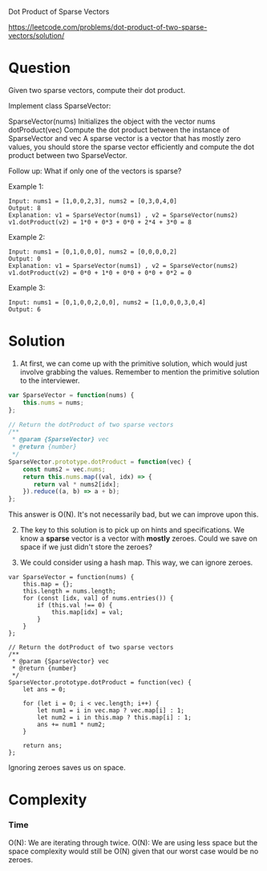 Dot Product of Sparse Vectors

https://leetcode.com/problems/dot-product-of-two-sparse-vectors/solution/

# Question

Given two sparse vectors, compute their dot product.

Implement class SparseVector:

SparseVector(nums) Initializes the object with the vector nums
dotProduct(vec) Compute the dot product between the instance of SparseVector and vec
A sparse vector is a vector that has mostly zero values, you should store the sparse vector efficiently and compute the dot product between two SparseVector.

Follow up: What if only one of the vectors is sparse?


Example 1:

```
Input: nums1 = [1,0,0,2,3], nums2 = [0,3,0,4,0]
Output: 8
Explanation: v1 = SparseVector(nums1) , v2 = SparseVector(nums2)
v1.dotProduct(v2) = 1*0 + 0*3 + 0*0 + 2*4 + 3*0 = 8
```

Example 2:

```
Input: nums1 = [0,1,0,0,0], nums2 = [0,0,0,0,2]
Output: 0
Explanation: v1 = SparseVector(nums1) , v2 = SparseVector(nums2)
v1.dotProduct(v2) = 0*0 + 1*0 + 0*0 + 0*0 + 0*2 = 0
```

Example 3:

```
Input: nums1 = [0,1,0,0,2,0,0], nums2 = [1,0,0,0,3,0,4]
Output: 6
```

# Solution
1. At first, we can come up with the primitive solution, which would just involve grabbing the values. Remember to mention the primitive solution to the interviewer.

```javascript
var SparseVector = function(nums) {
    this.nums = nums;
};

// Return the dotProduct of two sparse vectors
/**
 * @param {SparseVector} vec
 * @return {number}
 */
SparseVector.prototype.dotProduct = function(vec) {
    const nums2 = vec.nums;
    return this.nums.map((val, idx) => {
       return val * nums2[idx]; 
    }).reduce((a, b) => a + b);
};
```
This answer is O(N). It's not necessarily bad, but we can improve upon this.

2. The key to this solution is to pick up on hints and specifications. We know a **sparse** vector is a vector with **mostly** zeroes. Could we save on space if we just didn't store the zeroes?

3. We could consider using a hash map. This way, we can ignore zeroes.

```
var SparseVector = function(nums) {
    this.map = {};
    this.length = nums.length;
    for (const [idx, val] of nums.entries()) {
        if (this.val !== 0) {
            this.map[idx] = val;
        }
    }
};

// Return the dotProduct of two sparse vectors
/**
 * @param {SparseVector} vec
 * @return {number}
 */
SparseVector.prototype.dotProduct = function(vec) {
    let ans = 0;
    
    for (let i = 0; i < vec.length; i++) {
        let num1 = i in vec.map ? vec.map[i] : 1;
        let num2 = i in this.map ? this.map[i] : 1;
        ans += num1 * num2;
    }
    
    return ans;
};

```
Ignoring zeroes saves us on space.

# Complexity

### Time

O(N): We are iterating through twice.
O(N): We are using less space but the space complexity would still be O(N) given that our worst case would be no zeroes.
